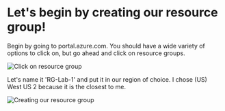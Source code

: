 <h1>Let's begin by creating our resource group!</h1>

Begin by going to portal.azure.com. You should have a wide variety of options to click on, but go ahead and click on resource groups.

<p>
<img src="https://i.imgur.com/7krsaNf.jpg" alt="Click on resource group"/>
</p>
Let's name it 'RG-Lab-1' and put it in our region of choice. I chose (US) West US 2 because it is the closest to me.
<p>
<img src="https://i.imgur.com/sKuqDgB.jpg" alt="Creating our resource group"/>
</p>
